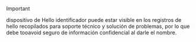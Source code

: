 > [!IMPORTANT]
> dispositivo de Hello identificador puede estar visible en los registros de hello recopilados para soporte técnico y solución de problemas, por lo que debe tooavoid seguro de información confidencial al darle el nombre.
>